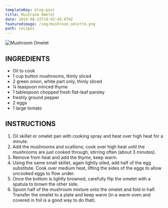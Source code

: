 ```yaml
---
templateKey: blog-post
title: Mushroom Omelet
date: 2019-08-22T19:43:49.070Z
featuredimage: /img/mushroom_omlette.png
path: recipes
---
```

![Mushroom Omelet](/img/mushroom_omlette.png)

## INGREDIENTS

* Oil to cook
* 1 cup button mushrooms, thinly sliced
* 2 green onion, white part only, thinly sliced
* ¼ teaspoon minced thyme
* 1 tablespoon chopped fresh flat-leaf parsley
* freshly ground pepper
* 2 eggs
* 1 large tomato

## INSTRUCTIONS

1. Oil skillet or omelet pan with cooking spray and heat over high heat for a minute.
2. Add the mushrooms and scallions; cook over high heat until the mushrooms are just cooked through, stirring often (about 3 minutes).
3. Remove from heat and add the thyme, keep warm.
4. Using the same small skillet, again lightly oiled, add half of the egg substitute. Cook over medium heat, lifting the sides of the eggs to allow uncooked eggs to flow under.
5. Once the bottom is lightly browned, carefully flip the omelet with a spatula to brown the other side.
6. Spoon half of the mushroom mixture onto the omelet and fold in half. Transfer the omelet to a plate and keep warm (in a warm oven and covered in foil is a good way to do that).
